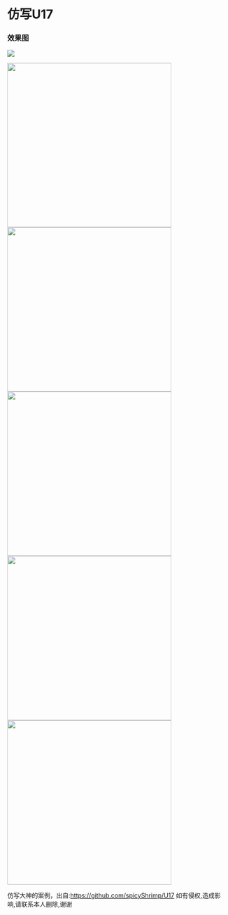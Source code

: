 # 仿写U17
### 效果图


![](./Images/U17.gif)


<img src="./Images/1.png" width="375">
<img src="./Images/2.png" width="375">
<img src="./Images/3.png" width="375">
<img src="./Images/4.png" width="375">
<img src="./Images/5.png" width="375">

仿写大神的案例，出自:https://github.com/spicyShrimp/U17
如有侵权,造成影响,请联系本人删除,谢谢
